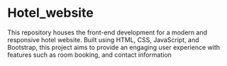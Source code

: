# Hotel_website
This repository houses the front-end development for a modern and responsive hotel website. Built using HTML, CSS, JavaScript, and Bootstrap, this project aims to provide an engaging user experience with features such as room booking, and contact information
